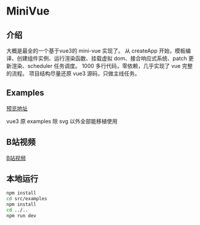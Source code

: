# MiniVue

## 介绍

大概是最全的一个基于vue3的 mini-vue 实现了。
从 createApp 开始，模板编译、创建组件实例、运行渲染函数、挂载虚拟 dom、接合响应式系统、patch 更新渲染、scheduler 任务调度。
1000 多行代码，零依赖，几乎实现了 vue 完整的流程。
项目结构尽量还原 vue3 源码，只做主线任务。

## Examples

[预览地址](https://leaon4.github.io/mini-vue)

vue3 原 examples 除 svg 以外全部能移植使用

## B站视频

[B站视频](https://www.bilibili.com/video/BV1564y1s7s5)

## 本地运行

```bash
npm install
cd src/examples
npm install
cd ../..
npm run dev
```
